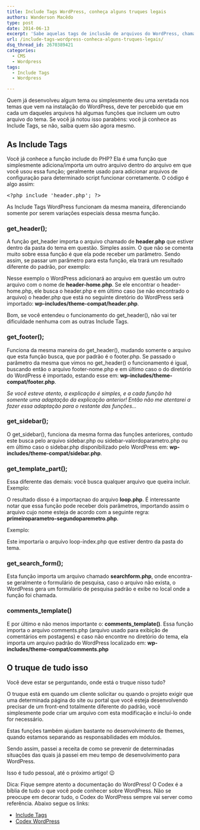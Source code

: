 ```yaml
---
title: Include Tags WordPress, conheça alguns truques legais
authors: Wanderson Macêdo
type: post
date: 2014-06-13
excerpt: 'Sabe aquelas tags de inclusão de arquivos do WordPress, chamadas de include tags?  Saiba como utilizar cada uma delas de uma forma diferente do que é comumente falado.'
url: /include-tags-wordpress-conheca-alguns-truques-legais/
dsq_thread_id: 2670389421
categories:
  - CMS
  - Wordpress
tags:
  - Include Tags
  - Wordpress

---
```

Quem já desenvolveu algum tema ou simplesmente deu uma xeretada nos temas que vem na instalação do WordPress, deve ter percebido que em cada um daqueles arquivos há algumas funções que incluem um outro arquivo do tema. Se você já notou isso parabéns: você já conhece as Include Tags, se não, saiba quem são agora mesmo.

## As Include Tags

Você já conhece a função include do PHP? Ela é uma função que simplesmente adiciona/importa um outro arquivo dentro do arquivo em que você usou essa função; geralmente usado para adicionar arquivos de configuração para determinado script funcionar corretamente. O código é algo assim:

<pre class="lang-php">&lt;?php include 'header.php'; ?>
</pre>

As Include Tags WordPress funcionam da mesma maneira, diferenciando somente por serem variações especiais dessa mesma função.

### get_header();

A função get_header importa o arquivo chamado de **header.php** que estiver dentro da pasta do tema em questão. Simples assim. O que não se comenta muito sobre essa função é que ela pode receber um parâmetro. Sendo assim, se passar um parâmetro para esta função, ela trará um resultado diferente do padrão, por exemplo:

<?php get_header(‘home’); ?>

Nesse exemplo o WordPress adicionará ao arquivo em questão um outro arquivo com o nome de **header-home.php**. Se ele encontrar o header-home.php, ele busca o header.php e em último caso (se não encontrado o arquivo) o header.php que está no seguinte diretório do WordPress será importado: **wp-includes/theme-compat/header.php**.

Bom, se você entendeu o funcionamento do get_header(), não vai ter dificuldade nenhuma com as outras Include Tags.

### get_footer();

Funciona da mesma maneira do get\_header(), mudando somente o arquivo que esta função busca, que por padrão é o footer.php. Se passado o parâmetro da mesma que vimos no get\_header() o funcionamento é igual, buscando então o arquivo footer-nome.php e em último caso o do diretório do WordPress é importado, estando esse em: **wp-includes/theme-compat/footer.php**.

_Se você esteve atento, a explicação é simples, e a cada função há somente uma adaptação da explicação anterior! Então não me atentarei a fazer essa adaptação para o restante das funções&#8230;_

### get_sidebar();

O get_sidebar(), funciona da mesma forma das funções anteriores, contudo este busca pelo arquivo sidebar.php ou sidebar-valordoparametro.php ou em último caso o sidebar.php disponibilizado pelo WordPress em: **wp-includes/theme-compat/sidebar.php**.

### get\_template\_part();

Essa diferente das demais: você busca qualquer arquivo que queira incluir. Exemplo:

<?php get\_template\_part(‘loop’); ?>

O resultado disso é a importaçnao do arquivo **loop.php**. É interessante notar que essa função pode receber dois parâmetros, importando assim o arquivo cujo nome esteja de acordo com a seguinte regra: **primeiroparametro-segundoparemetro.php**.

Exemplo:

<?php get\_template\_part(‘loop’,’index’); ?>

Este importaria o arquivo loop-index.php que estiver dentro da pasta do tema.

### get\_search\_form();

Esta função importa um arquivo chamado **searchform.php**, onde encontra-se geralmente o formulário de pesquisa, caso o arquivo não exista, o WordPress gera um formulário de pesquisa padrão e exibe no local onde a função foi chamada.

### comments_template()

E por último e não menos importante o: **comments_template()**. Essa função importa o arquivo comments.php (arquivo usado para exibição de comentários em postagens) e caso não encontre no diretório do tema, ela importa um arquivo padrão do WordPress localizado em: **wp-includes/theme-compat/comments.php**

## O truque de tudo isso

Você deve estar se perguntando, onde está o truque nisso tudo?

O truque está em quando um cliente solicitar ou quando o projeto exigir que uma determinada página do site ou portal que você esteja desenvolvendo precisar de um front-end totalmente diferente do padrão, você simplesmente pode criar um arquivo com esta modificação e incluí-lo onde for necessário.

Estas funções também ajudam bastante no desenvolvimento de themes, quando estamos separando as responsabilidades em módulos. 

Sendo assim, passei a receita de como se prevenir de determinadas situações das quais já passei em meu tempo de desenvolvimento para WordPress.

Isso é tudo pessoal, até o próximo artigo! 😉

Dica: Fique sempre atento a documentação do WordPress! O Codex é a bíblia de tudo o que você pode conhecer sobre WordPress. Não se preocupe em decorar tudo, o Codex do WordPress sempre vai server como referência. Abaixo segue os links:

  * [Include Tags][1]
  * [Codex WordPress][2]

 [1]: https://codex.wordpress.org/Include_Tags
 [2]: https://codex.wordpress.org/